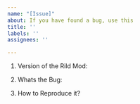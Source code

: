 ```yaml
---
name: "[Issue]"
about: If you have found a bug, use this
title: ''
labels: ''
assignees: ''

---
```


1. Version of the Rild Mod:


2. Whats the Bug:


3. How to Reproduce it?
